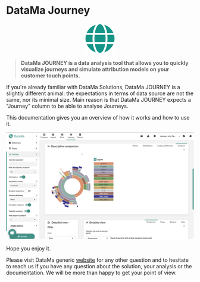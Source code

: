 # DataMa Journey

<center><img src="journey/Images/DataMa-JOURNEY-Logo-2.png" alt="logo journey" /></center>

  > **DataMa JOURNEY is a data analysis tool that allows you to quickly visualize journeys and simulate attribution models on your customer touch points.**

If you're already familiar with DataMa Solutions, DataMa JOURNEY is a slightly different animal: the expectations in terms of data source are not the same, nor its minimal size. Main reason is that DataMa JOURNEY expects a "Journey" column to be able to analyse Journeys.

This documentation gives you an overview of how it works and how to use it.

![journey_homepage](Images/journey.png)

Hope you enjoy it.

Please visit DataMa generic [website](https://datama.fr/lets-talk/) for any other question and to hesitate to reach us if you have any question about the solution, your analysis or the documentation. We will be more than happy to get your point of view.

